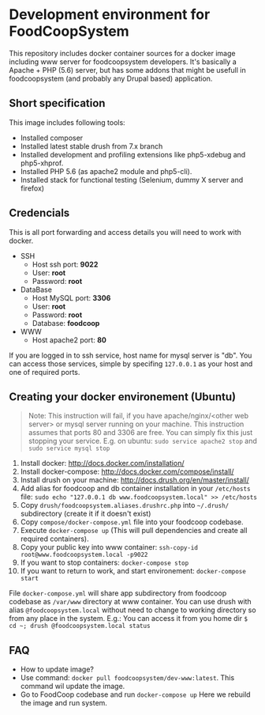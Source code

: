 # Development environment for FoodCoopSystem

This repository includes docker container sources for a docker image including www server for foodcoopsystem developers. It's basically a Apache + PHP (5.6) server, but has some addons that might be usefull in foodcoopsystem (and probably any Drupal based) application.

## Short specification
This image includes following tools:

* Installed composer
* Installed latest stable drush from 7.x branch
* Installed development and profiling extensions like php5-xdebug and php5-xhprof.
* Installed PHP 5.6 (as apache2 module and php5-cli).
* Installed stack for functional testing (Selenium, dummy X server and firefox)


## Credencials

This is all port forwarding and access details you will need to work with docker.

* SSH
  * Host ssh port: **9022**
  * User: **root**
  * Password: **root**
* DataBase
  * Host MySQL port: **3306**
  * User: **root**
  * Password: **root** 
  * Database: **foodcoop**
* WWW
  * Host apache2 port: **80**

If you are logged in to ssh service, host name for mysql server is "db". You can access those services, simple by specifing `127.0.0.1` as your host and one of required ports.


## Creating your docker environement (Ubuntu)
> Note: This instruction will fail, if you have apache/nginx/\<other web server\> or mysql server running on your machine. This instruction assumes that ports 80 and 3306 are free. You can simply fix this just stopping your service. E.g. on ubuntu: `sudo service apache2 stop` and `sudo service mysql stop`

1. Install docker: http://docs.docker.com/installation/
1. Install docker-compose: http://docs.docker.com/compose/install/
1. Install drush on your machine: http://docs.drush.org/en/master/install/
1. Add alias for foodcoop and db container installation in your `/etc/hosts` file: `sudo echo "127.0.0.1 db www.foodcoopsystem.local" >> /etc/hosts`
1. Copy `drush/foodcoopsystem.aliases.drushrc.php` into `~/.drush/` subdirectory (create it if it doesn't exist)
1. Copy `compose/docker-compose.yml` file into your foodcoop codebase. 
1. Execute `docker-compose up` (This will pull dependencies and create all required containers).
1. Copy your public key into www container: `ssh-copy-id root@www.foodcoopsystem.local -p9022`
1. If you want to stop containers: `docker-compose stop`
1. If you want to return to work, and start environement: `docker-compose start`

File `docker-compose.yml` will share app subdirectory from foodcoop codebase as `/var/www` directory at www container. You can use drush with alias `@foodcoopsystem.local` without need to change to working directory so from any place in the system. E.g.: You can access it from you home dir `$ cd ~; drush @foodcoopsystem.local status`

## FAQ
* How to update image?
 * Use command: `docker pull foodcoopsystem/dev-www:latest`. This command wil update the image.
 * Go to FoodCoop codebase and run `docker-compose up` Here we rebuild the image and run system.
